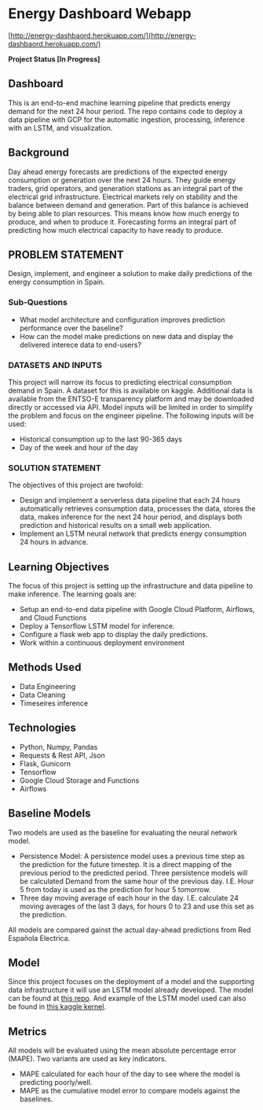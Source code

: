 # Energy Dashboard Webapp
[http://energy-dashbaord.herokuapp.com/](http://energy-dashbaord.herokuapp.com/)

**Project Status [In Progress]**

## Dashboard
This is an end-to-end machine learning pipeline that predicts energy demand for the next 24 hour period. The repo contains code to deploy a data pipeline with GCP for the automatic ingestion, processing, inference with an LSTM, and visualization. 

## Background
Day ahead energy forecasts are predictions of the expected energy consumption or generation over the next 24 hours. They guide energy traders, grid operators, and generation stations as an integral part of the electrical grid infrastructure. Electrical markets rely on stability and the balance between demand and generation. Part of this balance is achieved by being able to plan resources. This means know how much energy to produce, and when to produce it. Forecasting forms an integral part of predicting how much electrical capacity to have ready to produce.

## PROBLEM STATEMENT
Design, implement, and engineer a solution to make daily predictions of the energy consumption in Spain.

### Sub-Questions
- What model architecture and configuration improves prediction performance over the baseline?
- How can the model make predictions on new data and display the delivered interece data to end-users?

### DATASETS AND INPUTS
This project will narrow its focus to predicting electrical consumption demand in Spain. A dataset for this is available on kaggle. Additional data is available from the ENTSO-E transparency platform and may be downloaded directly or accessed via API.
Model inputs will be limited in order to simplify the problem and focus on the engineer pipeline. The following inputs will be used:
- Historical consumption up to the last 90-365 days
- Day of the week and hour of the day

### SOLUTION STATEMENT
The objectives of this project are twofold:
- Design and implement a serverless data pipeline that each 24 hours automatically retrieves consumption data, processes the data, stores the data, makes inference for the next 24 hour period, and displays both prediction and historical results on a small web application.
- Implement an LSTM neural network that predicts energy consumption 24 hours in advance.

## Learning Objectives
The focus of this project is setting up the infrastructure and data pipeline to make inference. The learning goals are: 
- Setup an end-to-end data pipeline with Google Cloud Platform, Airflows, and Cloud Functions
- Deploy a Tensorflow LSTM model for inference.
- Configure a flask web app to display the daily predictions.
- Work within a continuous deployment environment 

## Methods Used
- Data Engineering
- Data Cleaning
- Timeseires inference

## Technologies
- Python, Numpy, Pandas
- Requests & Rest API, Json
- Flask, Gunicorn
- Tensorflow
- Google Cloud Storage and Functions
- Airflows

## Baseline Models
Two models are used as the baseline for evaluating the neural network model.
- Persistence Model: A persistence model uses a previous time step as the prediction for the future timestep. It is a direct mapping of the previous period to the predicted period. Three persistence models will be calculated
Demand from the same hour of the previous day. I.E. Hour 5 from today is used as the prediction for hour 5 tomorrow.
- Three day moving average of each hour in the day. I.E. calculate 24 moving averages of the last 3 days, for hours 0 to 23 and use this set as the prediction.

All models are compared gainst the actual day-ahead predictions from  Red Española Electrica.

## Model
Since this project focuses on the deployment of a model and the supporting data infrastructure it will use an LSTM model already developed. The model can be found at [this repo](https://github.com/nicholasjhana/short-term-energy-demand-forecasting). And example of the LSTM model used can also be found in [this kaggle kernel](https://www.kaggle.com/nicholasjhana/univariate-time-series-forecasting-with-keras).

## Metrics
All models will be evaluated using the mean absolute percentage error (MAPE). Two variants are used as key indicators.
- MAPE calculated for each hour of the day to see where the model is predicting poorly/well.
- MAPE as the cumulative model error to compare models against the baselines.

